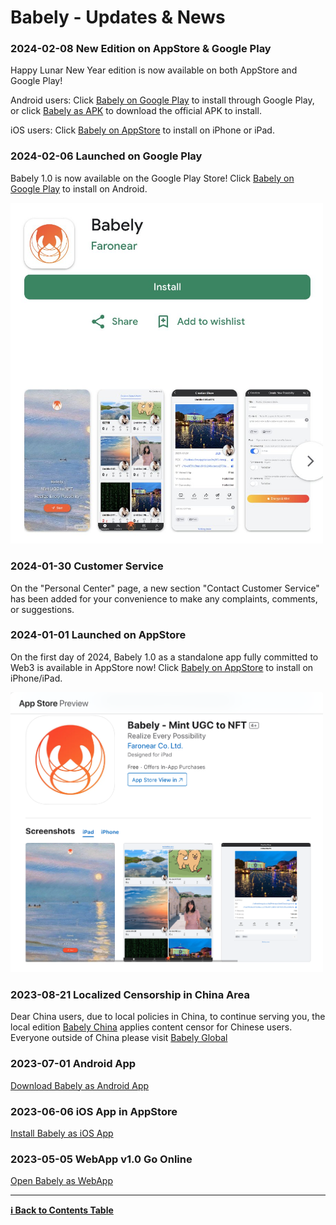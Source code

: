 # Babely - Updates & News

### 2024-02-08 New Edition on AppStore & Google Play

Happy Lunar New Year edition is now available on both AppStore and Google Play!

Android users: Click [Babely on Google Play](https://gplay.babely.cc) to install through Google Play, or click [Babely as APK](https://store.babely.cc/babely.apk) to download the official APK to install.

iOS users: Click [Babely on AppStore](https://ios.babely.cc) to install on iPhone or iPad.

### 2024-02-06 Launched on Google Play

Babely 1.0 is now available on the Google Play Store! Click [Babely on Google Play](https://gplay.babely.cc) to install on Android.

<img src="./images/news/20240206-babely-googleplay.png" width="500"/>

### 2024-01-30 Customer Service

On the "Personal Center" page, a new section "Contact Customer Service" has been added for your convenience to make any complaints, comments, or suggestions.

### 2024-01-01 Launched on AppStore

On the first day of 2024, Babely 1.0 as a standalone app fully committed to Web3 is available in AppStore now! Click [Babely on AppStore](https://apps.apple.com/app/id6472632215) to install on iPhone/iPad.

<img src="./images/news/20240101-babely-appstore.png" width="500"/>

### 2023-08-21 Localized Censorship in China Area

Dear China users, due to local policies in China, to continue serving you, the local edition [Babely China](https://u.cn.babely.cc) applies content censor for Chinese users. Everyone outside of China please visit [Babely Global](https://u.earth.babely.cc)

### 2023-07-01 Android App

[Download Babely as Android App](https://u.babely.cc/#/pages/user-resource-detail?tagnow=android)

### 2023-06-06 iOS App in AppStore

[Install Babely as iOS App](https://u.babely.cc/#/pages/user-resource-detail?tagnow=ios)

### 2023-05-05 WebApp v1.0 Go Online

[Open Babely as WebApp](https://u.babely.cc)

---

**[ℹ️ Back to Contents Table](./README.md)**
